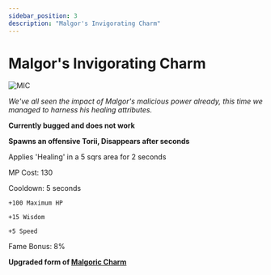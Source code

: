 ```yaml
---
sidebar_position: 3
description: "Malgor's Invigorating Charm"
---
```


# Malgor's Invigorating Charm

![MIC](https://cdn.discordapp.com/attachments/962723437464395846/1004995285153488896/malgor.png)

<i>We've all seen the impact of Malgor's malicious power already, this time we managed to harness his healing attributes.</i>

**Currently bugged and does not work**

**Spawns an offensive Torii, Disappears after  seconds**

Applies 'Healing' in a 5 sqrs area for 2 seconds

MP Cost: 130

Cooldown: 5 seconds

    +100 Maximum HP
    
    +15 Wisdom
    
    +5 Speed

Fame Bonus: 8%

**Upgraded form of [Malgoric Charm](https://wiki.valorserver.com/docs/items/abilities/charms/ut/malgoric_charm)**
